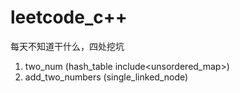 # leetcode_c++
每天不知道干什么，四处挖坑

1. two_num (hash_table include<unsordered_map>)
1. add_two_numbers (single_linked_node)